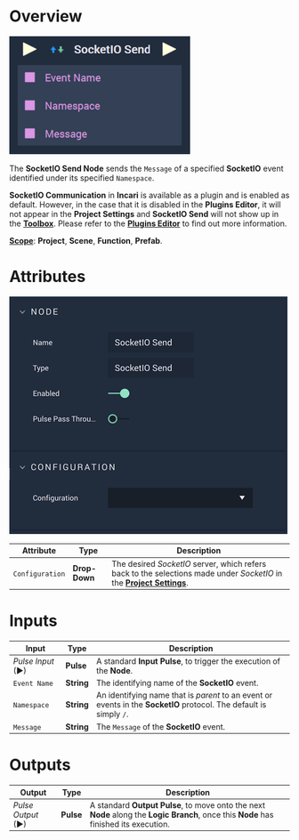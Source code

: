 # Overview

![The SocketIO Send Node.](../../../.gitbook/assets/socketiosend.png)

The **SocketIO Send Node** sends the `Message` of a specified **SocketIO** event identified under its specified `Namespace`. 

**SocketIO Communication** in **Incari** is available as a plugin and is enabled as default. However, in the case that it is disabled in the **Plugins Editor**, it will not appear in the **Project Settings** and **SocketIO Send** will not show up in the [**Toolbox**](../../overview.md). Please refer to the [**Plugins Editor**](../../../modules/plugins/README.md) to find out more information.

[**Scope**](../overview.md#scopes): **Project**, **Scene**, **Function**, **Prefab**.

# Attributes

![The SocketIO Send Node Attributes.](../../../.gitbook/assets/socketiosendattributes.png)

|Attribute|Type|Description|
|---|---|---|
|`Configuration`|**Drop-Down**|The desired _SocketIO_ server, which refers back to the selections made under *SocketIO* in the [**Project Settings**](../../../modules/project-settings/socketio.md).| 

# Inputs

|Input|Type|Description|
|---|---|---|
|*Pulse Input* (►)|**Pulse**|A standard **Input Pulse**, to trigger the execution of the **Node**.|
|`Event Name`|**String**|The identifying name of the **SocketIO** event.|
|`Namespace`|**String**| An identifying name that is *parent* to an event or events in the **SocketIO** protocol. The default is simply `/`.|
|`Message`|**String**|The `Message` of the **SocketIO** event.|

# Outputs

|Output|Type|Description|
|---|---|---|
|*Pulse Output* (►)|**Pulse**|A standard **Output Pulse**, to move onto the next **Node** along the **Logic Branch**, once this **Node** has finished its execution.|




